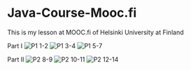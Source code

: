 # Java-Course-Mooc.fi

This is my lesson at MOOC.fi of Helsinki University at Finland

Part I
![P1 1-2](https://user-images.githubusercontent.com/92794716/190364023-7a7bf135-ad08-4aaa-9c88-6098db1ba8d6.png)
![P1 3-4](https://user-images.githubusercontent.com/92794716/190364046-d964682a-6d9a-4d00-b904-71a5142fc351.png)
![P1 5-7](https://user-images.githubusercontent.com/92794716/190364052-5adbfd7e-e94c-4c65-8a43-4c9b1c8279fe.png)

Part II
![P2 8-9](https://user-images.githubusercontent.com/92794716/190364088-ebe1885a-7ec6-431a-9a14-af9f5b855889.png)
![P2 10-11](https://user-images.githubusercontent.com/92794716/190364094-c4928a5a-b768-4362-95f3-75786a529e8b.png)
![P2 12-14](https://user-images.githubusercontent.com/92794716/190364098-4ba627c0-509f-4ea9-ba5b-49efc80e6a2d.png)
